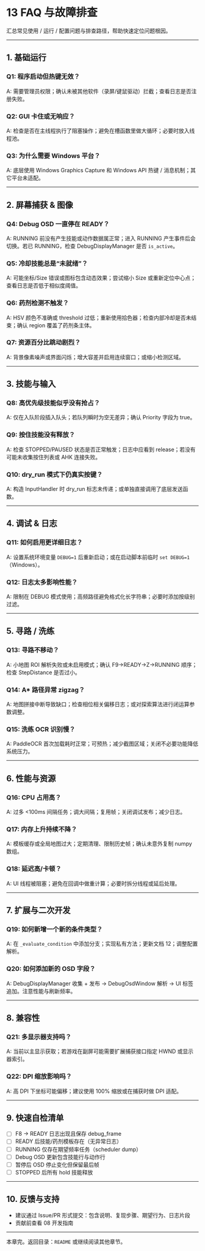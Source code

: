 # 13 FAQ 与故障排查

汇总常见使用 / 运行 / 配置问题与排查路径，帮助快速定位问题根因。

---
## 1. 基础运行

### Q1: 程序启动但热键无效？
A: 需要管理员权限；确认未被其他软件（录屏/键鼠驱动）拦截；查看日志是否注册失败。

### Q2: GUI 卡住或无响应？
A: 检查是否在主线程执行了阻塞操作；避免在槽函数里做大循环；必要时放入线程池。

### Q3: 为什么需要 Windows 平台？
A: 底层使用 Windows Graphics Capture 和 Windows API 热键 / 消息机制；其它平台未适配。

---
## 2. 屏幕捕获 & 图像

### Q4: Debug OSD 一直停在 READY？
A: RUNNING 前没有产生技能或动作数据属正常；进入 RUNNING 产生事件后会切换。若已 RUNNING，检查 DebugDisplayManager 是否 `is_active`。

### Q5: 冷却技能总是“未就绪”？
A: 可能坐标/Size 错误或图标包含动态效果；尝试缩小 Size 或重新定位中心点；查看日志是否低于相似度阈值。

### Q6: 药剂检测不触发？
A: HSV 颜色不准确或 threshold 过低；重新使用拾色器；检查内部冷却是否未结束；确认 region 覆盖了药剂条主体。 

### Q7: 资源百分比跳动剧烈？
A: 背景像素噪声或界面闪烁；增大容差并启用连续窗口；或缩小检测区域。

---
## 3. 技能与输入

### Q8: 高优先级技能似乎没有抢占？
A: 仅在入队阶段插入队头；若队列瞬时为空无差异；确认 Priority 字段为 true。

### Q9: 按住技能没有释放？
A: 检查 STOPPED/PAUSED 状态是否正常触发；日志中应看到 release；若没有可能未收集按住列表或 AHK 连接失败。

### Q10: dry_run 模式下仍真实按键？
A: 构造 InputHandler 时 dry_run 标志未传递；或单独直接调用了底层发送函数。

---
## 4. 调试 & 日志

### Q11: 如何启用更详细日志？
A: 设置系统环境变量 `DEBUG=1` 后重新启动；或在启动脚本前临时 `set DEBUG=1`（Windows）。

### Q12: 日志太多影响性能？
A: 限制在 DEBUG 模式使用；高频路径避免格式化长字符串；必要时添加按级别过滤。

---
## 5. 寻路 / 洗练

### Q13: 寻路不移动？
A: 小地图 ROI 解析失败或未启用模式；确认 F9→READY→Z→RUNNING 顺序；检查 StepDistance 是否过小。

### Q14: A* 路径异常 zigzag？
A: 地图拼接中断导致缺口；检查相位相关偏移日志；或对探索算法进行闭运算参数调整。

### Q15: 洗练 OCR 识别慢？
A: PaddleOCR 首次加载耗时正常；可预热；减少截图区域；关闭不必要功能降低系统压力。

---
## 6. 性能与资源

### Q16: CPU 占用高？
A: 过多 <100ms 间隔任务；调大间隔；复用帧；关闭调试发布；减少日志。

### Q17: 内存上升持续不降？
A: 模板缓存或全局地图过大；定期清理、限制历史帧；确认未意外复制 numpy 数组。

### Q18: 延迟高/卡顿？
A: UI 线程被阻塞；避免在回调中做重计算；必要时拆分线程或延后处理。

---
## 7. 扩展与二次开发

### Q19: 如何新增一个新的条件类型？
A: 在 `_evaluate_condition` 中添加分支；实现私有方法；更新文档 12；调整配置解析。

### Q20: 如何添加新的 OSD 字段？
A: DebugDisplayManager 收集 + 发布 → DebugOsdWindow 解析 → UI 标签追加。注意性能与刷新频率。

---
## 8. 兼容性

### Q21: 多显示器支持吗？
A: 当前以主显示获取；若游戏在副屏可能需要扩展捕获接口指定 HWND 或显示器索引。

### Q22: DPI 缩放影响吗？
A: 高 DPI 下坐标可能偏移；建议使用 100% 缩放或在捕获时做 DPI 适配。

---
## 9. 快速自检清单
- [ ] F8 → READY 日志出现且保存 debug_frame
- [ ] READY 后技能/药剂模板存在（无异常日志）
- [ ] RUNNING 仅存在期望频率任务（scheduler dump）
- [ ] Debug OSD 更新包含技能行与动作行
- [ ] 暂停后 OSD 停止变化但保留最后帧
- [ ] STOPPED 后所有 hold 技能释放

---
## 10. 反馈与支持
- 建议通过 Issue/PR 形式提交：包含说明、复现步骤、期望行为、日志片段
- 贡献前查看 08 开发指南

---
本章完。返回目录：`README` 或继续阅读其他章节。
